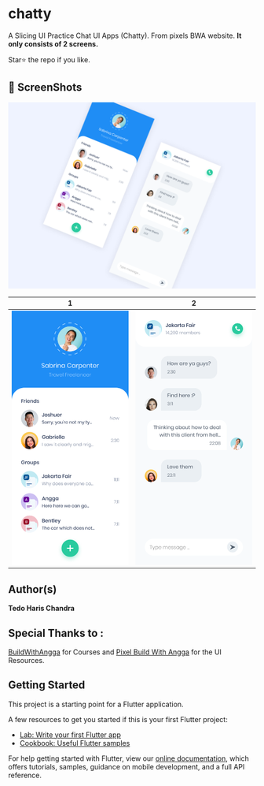 # chatty

A Slicing UI Practice Chat UI Apps (Chatty). From pixels BWA website.
**It only consists of 2 screens.**

Star⭐ the repo if you like.

## 📸 ScreenShots

<img src="ss/1.png"/>

| 1 | 2|
|------|-------|
|<img src="ss/2.png" width="400">|<img src="ss/3.png" width="400">|

## Author(s)
**Tedo Haris Chandra**

## Special Thanks to : 
[BuildWithAngga](https://buildwithangga.com/) for Courses and [Pixel Build With Angga](https://pixel.buildwithangga.com/) for the UI Resources.

## Getting Started

This project is a starting point for a Flutter application.

A few resources to get you started if this is your first Flutter project:

- [Lab: Write your first Flutter app](https://flutter.dev/docs/get-started/codelab)
- [Cookbook: Useful Flutter samples](https://flutter.dev/docs/cookbook)

For help getting started with Flutter, view our
[online documentation](https://flutter.dev/docs), which offers tutorials,
samples, guidance on mobile development, and a full API reference.
